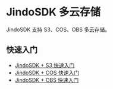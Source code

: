 # JindoSDK 多云存储

JindoSDK 支持 S3、COS、OBS 多云存储。

## 快速入门
* [JindoSDK + S3 快速入门](/docs/user/4.x/4.4.0/jindosdk/s3/jindosdk_quickstart.md)
* [JindoSDK + COS 快速入门](/docs/user/4.x/4.4.0/jindosdk/cos/jindosdk_quickstart.md)
* [JindoSDK + OBS 快速入门](/docs/user/4.x/4.4.0/jindosdk/obs/jindosdk_quickstart.md)
